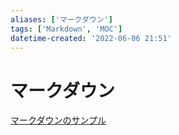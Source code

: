 ```yaml
---
aliases: ['マークダウン']
tags: ['Markdown', 'MOC']
datetime-created: '2022-06-06 21:51'
---
```

# マークダウン
[マークダウンのサンプル](markdown-sample.md)